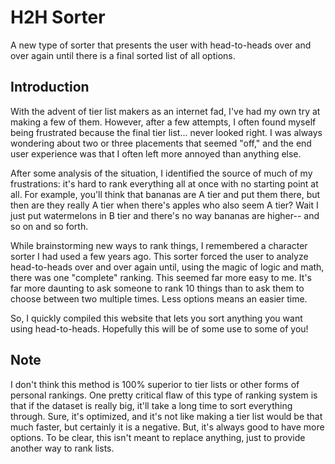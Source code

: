 # H2H Sorter
A new type of sorter that presents the user with head-to-heads over and over again until there is a final sorted list of all options.

## Introduction

With the advent of tier list makers as an internet fad, I've had my own try at making a few of them. However,
after a few attempts, I often found myself being frustrated because the final tier list... never looked right. I
was always wondering about two or three placements that seemed "off," and the end user experience was that
I often left more annoyed than anything else.

After some analysis of the situation, I identified the source of much of my frustrations: it's hard to rank everything
all at once with no starting point at all. For example, you'll think that bananas are A tier and put them there, but then
are they really A tier when there's apples who also seem A tier? Wait I just put watermelons in B tier and there's no way
bananas are higher-- and so on and so forth.

While brainstorming new ways to rank things, I remembered a character sorter I had used a few years ago. This sorter
forced the user to analyze head-to-heads over and over again until, using the magic of logic and math, there was one
"complete" ranking. This seemed far more easy to me. It's far more daunting to ask someone to rank 10 things than to ask
them to choose between two multiple times. Less options means an easier time.

So, I quickly compiled this website that lets you sort anything you want using head-to-heads. Hopefully this will be of
some use to some of you!

## Note

I don't think this method is 100% superior to tier lists or other forms of personal rankings. One pretty critical flaw of this
type of ranking system is that if the dataset is really big, it'll take a long time to sort everything through. Sure, it's optimized,
and it's not like making a tier list would be that much faster, but certainly it is a negative. But, it's always good to have more
options. To be clear, this isn't meant to replace anything, just to provide another way to rank lists.
